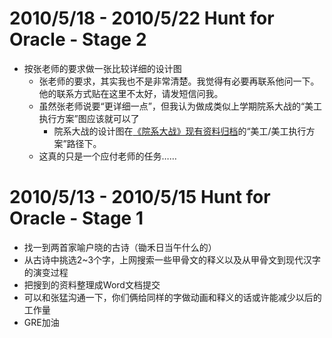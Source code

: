 

# 2010/5/18 - 2010/5/22 Hunt for Oracle - Stage 2 #
  * 按张老师的要求做一张比较详细的设计图
    * 张老师的要求，其实我也不是非常清楚。我觉得有必要再联系他问一下。他的联系方式贴在这里不太好，请发短信问我。
    * 虽然张老师说要“更详细一点”，但我认为做成类似上学期院系大战的“美工执行方案”图应该就可以了
      * 院系大战的设计图在[《院系大战》现有资料归档](http://code.google.com/p/ms8-3/downloads/detail?name=BattleOfCollegeArchive.rar)的“美工/美工执行方案”路径下。
    * 这真的只是一个应付老师的任务……

# 2010/5/13 - 2010/5/15 Hunt for Oracle - Stage 1 #
  * 找一到两首家喻户晓的古诗（锄禾日当午什么的）
  * 从古诗中挑选2~3个字，上网搜索一些甲骨文的释义以及从甲骨文到现代汉字的演变过程
  * 把搜到的资料整理成Word文档提交
  * 可以和张猛沟通一下，你们俩给同样的字做动画和释义的话或许能减少以后的工作量
  * GRE加油

